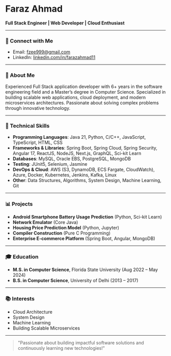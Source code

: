 # Faraz Ahmad

**Full Stack Engineer  |  Web Developer  |  Cloud Enthusiast**

---

### 🔗 Connect with Me
- Email: [fzee999@gmail.com](mailto:fzee999@gmail.com)
- LinkedIn: [linkedin.com/in/farazahmad11](https://www.linkedin.com/in/farazahmad11/)

---

### 🚀 About Me
Experienced Full Stack application developer with 6+ years in the software engineering field and a Master’s degree in Computer Science. Specialized in building scalable web applications, cloud deployment, and modern microservices architectures. Passionate about solving complex problems through innovative technology.

---

### 🔧 Technical Skills
- **Programming Languages**: Java 21, Python, C/C++, JavaScript, TypeScript, HTML, CSS
- **Frameworks & Libraries**: Spring Boot, Spring Cloud, Spring Security, Angular 17, ReactJS, NodeJS, Next.js, GraphQL, Sci-kit Learn
- **Databases**: MySQL, Oracle EBS, PostgreSQL, MongoDB
- **Testing**: JUnit5, Selenium, Jasmine
- **DevOps & Cloud**: AWS (S3, DynamoDB, ECS Fargate, CloudWatch), Azure, Docker, Kubernetes, Jenkins, Kafka, Linux
- **Other**: Data Structures, Algorithms, System Design, Machine Learning, Git

---

### 📊 Projects
- **Android Smartphone Battery Usage Prediction** (Python, Sci-kit Learn)
- **Network Emulator** (Core Java)
- **Housing Price Prediction Model** (Python, Jupyter)
- **Compiler Construction** (Pure C Programming)
- **Enterprise E-commerce Platform** (Spring Boot, Angular, MongoDB)

---

### 🎓 Education
- **M.S. in Computer Science**, Florida State University (Aug 2022 – May 2024)
- **B.S. in Computer Science**, University of Delhi (2013 – 2017)

---

### 📚 Interests
- Cloud Architecture
- System Design
- Machine Learning
- Building Scalable Microservices

---

> "Passionate about building impactful software solutions and continuously learning new technologies!"

